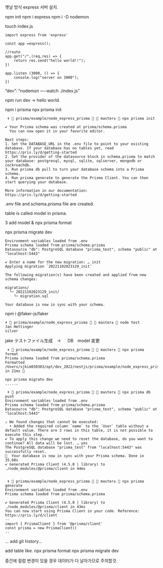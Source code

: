 
옛날 방식
express 서버 설치.

npm init
npm i express
npm i -D nodemon

touch index.js

```
import express from 'express'

const app =express();

//route
app.get("/",(req,res) => {
    return res.send("hello world!!");
})

app.listen (3000, () => {
    console.log("server on 3000");
}) 
```

“dev”: “nodemon —-watch ./index.js”

npm run dev -> hello world.


npm i prisma
npx prisma init
```
 ✝  prisma/example/node_express_prisma   master±  npx prisma init

✔ Your Prisma schema was created at prisma/schema.prisma
  You can now open it in your favorite editor.

Next steps:
1. Set the DATABASE_URL in the .env file to point to your existing database. If your database has no tables yet, read https://pris.ly/d/getting-started
2. Set the provider of the datasource block in schema.prisma to match your database: postgresql, mysql, sqlite, sqlserver, mongodb or cockroachdb.
3. Run prisma db pull to turn your database schema into a Prisma schema.
4. Run prisma generate to generate the Prisma Client. You can then start querying your database.

More information in our documentation:
https://pris.ly/d/getting-started
```
.env file and schema.prisma file are created.

table is called model in prisma.

3  add model
& npx prisma format

npx prisma migrate dev
```
Environment variables loaded from .env
Prisma schema loaded from prisma/schema.prisma
Datasource "db": PostgreSQL database "prisma_test", schema "public" at "localhost:5443"

✔ Enter a name for the new migration: … init
Applying migration `20221102023129_init`

The following migration(s) have been created and applied from new schema changes:

migrations/
  └─ 20221102023129_init/ 
    └─ migration.sql

Your database is now in sync with your schema.
```
npm i @faker-js/faker


```
✝  prisma/example/node_express_prisma   master±  node test
Jan Hettinger
silver
```

jake テストファイル生成　→
　
DB　model 変更
```
 ✝  prisma/example/node_express_prisma   master±  npx prisma format
Prisma schema loaded from prisma/schema.prisma
Formatted /Users/sjkim030303/opt/dev_2022/nestjs/prisma/example/node_express_prisma/prisma/schema.prisma in 21ms 🚀

npx prisma migrate dev
......

 ✝  prisma/example/node_express_prisma   master±  npx prisma db push
Environment variables loaded from .env
Prisma schema loaded from prisma/schema.prisma
Datasource "db": PostgreSQL database "prisma_test", schema "public" at "localhost:5443"

⚠️ We found changes that cannot be executed:
  • Added the required column `name` to the `User` table without a default value. There are 3 rows in this table, it is not possible to execute this step.
✔ To apply this change we need to reset the database, do you want to continue? All data will be lost. … yes
The PostgreSQL database "prisma_test" from "localhost:5443" was successfully reset.
🚀  Your database is now in sync with your Prisma schema. Done in 35.60s
✔ Generated Prisma Client (4.5.0 | library) to ./node_modules/@prisma/client in 44ms


 ✝  prisma/example/node_express_prisma   master±  npx prisma generate   
Environment variables loaded from .env
Prisma schema loaded from prisma/schema.prisma

✔ Generated Prisma Client (4.5.0 | library) to ./node_modules/@prisma/client in 43ms
You can now start using Prisma Client in your code. Reference: https://pris.ly/d/client
--
import { PrismaClient } from '@prisma/client'
const prisma = new PrismaClient()
--
```

... add git history...

add table like.
npx prisma format
npx prisma migrate dev

중간에 컬럼 변경이 있을 경우 데이터가 다 날아가므로 주의할것.

